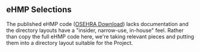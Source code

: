## eHMP Selections 

The published eHMP code ([OSEHRA Download](http://code.osehra.org/journal/journal/view/519)) lacks documentation and the directory layouts have a "insider, narrow-use, 
in-house" feel. Rather than copy the full eHMP code here, we're taking relevant pieces and putting them into a directory layout suitable for the Project.
